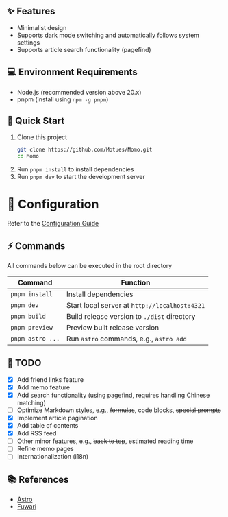 
## ✨ Features

* Minimalist design
* Supports dark mode switching and automatically follows system settings
* Supports article search functionality (pagefind)

## 💻 Environment Requirements

* Node.js (recommended version above 20.x)
* pnpm (install using `npm -g pnpm`)

## 🚀 Quick Start

1. Clone this project
    ```bash
    git clone https://github.com/Motues/Momo.git
    cd Momo
    ```
2. Run `pnpm install` to install dependencies
3. Run `pnpm dev` to start the development server

# 🔧 Configuration

Refer to the [Configuration Guide](/blog/intro/config)

## ⚡ Commands

All commands below can be executed in the root directory

| Command | Function |
| --- | --- |
| `pnpm install` | Install dependencies |
| `pnpm dev` | Start local server at `http://localhost:4321` |
| `pnpm build` | Build release version to `./dist` directory |
| `pnpm preview` | Preview built release version |
| `pnpm astro ...` | Run `astro` commands, e.g., `astro add` |

## 📜 TODO

- [x] Add friend links feature
- [x] Add memo feature
- [x] Add search functionality (using pagefind, requires handling Chinese matching)
- [ ] Optimize Markdown styles, e.g., ~~formulas~~, code blocks, ~~special prompts~~
- [x] Implement article pagination
- [x] Add table of contents
- [x] Add RSS feed
- [ ] Other minor features, e.g., ~~back to top~~, estimated reading time
- [ ] Refine memo pages
- [ ] Internationalization (i18n)

## 📚 References

* [Astro](https://astro.build/)
* [Fuwari](https://github.com/saicaca/fuwari)